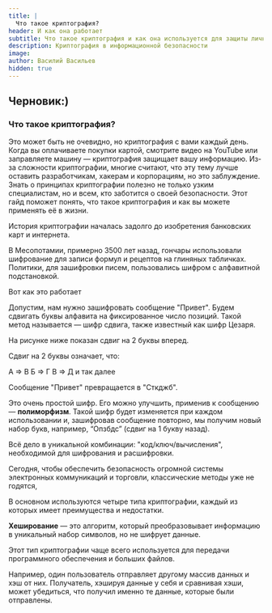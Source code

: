 ```yaml
---
title: |
  Что такое криптография?         
header: И как она работает
subtitle: Что такое криптография и как она используется для защиты личной информации.
description: Криптография в информационной безопасности
image: 
author: Василий Васильев
hidden: true
---
```

## Черновик:)
### Что такое криптография?
Это может быть не очевидно, но криптография с вами каждый день. Когда вы оплачиваете покупки картой, смотрите видео на YouTube или заправляете машину — криптография защищает вашу информацию.
Из-за сложности криптографии, многие считают, что эту тему лучше оставить разработчикам, хакерам и корпорациям, но это заблуждение. Знать о принципах криптографии полезно не только узким специалистам, но и всем, кто заботится о своей безопасности.
Этот гайд поможет понять, что такое криптография и как вы можете применять её в жизни.

История криптографии началась задолго до изобретения банковских карт и интернета.

В Месопотамии, примерно 3500 лет назад, гончары использовали шифрование для записи формул и рецептов на глиняных табличках. Политики, для зашифровки писем, пользовались шифром с алфавитной подстановкой.

Вот как это работает

Допустим, нам нужно зашифровать сообщение "Привет". Будем сдвигать буквы алфавита на фиксированное число позиций. Такой метод называется — шифр сдвига, также известный как шифр Цезаря. 

На рисунке ниже показан сдвиг на 2 буквы вперед.

Сдвиг на 2 буквы означает, что:

А ⇒ В
Б ⇒ Г
В ⇒ Д
и так далее

Сообщение "Привет" превращается в "Сткджб".

Это очень простой шифр. Его можно улучшить, применив к сообщению — **полиморфизм**.  Такой шифр будет изменяется при каждом использовании и, зашифровав сообщение повторно, мы получим новый набор букв, например, “Опзбдс” (сдвиг на 1 букву назад).

Всё дело в уникальной комбинации: "код/ключ/вычисления", необходимой для шифрования и расшифровки. 

Сегодня, чтобы обеспечить безопасность огромной системы электронных коммуникаций и торговли, классические методы уже не годятся, 

В основном используются четыре типа криптографии, каждый из которых имеет  преимущества и недостатки.

**Хеширование** — это алгоритм, который преобразовывает информацию в уникальный набор символов, но не шифрует данные.

Этот тип криптографии чаще всего используется для передачи программного обеспечения и больших файлов.

Например, один пользователь отправляет другому массив данных и хэш от них. Получатель, хэшируя данные у себя и сравнивая хэши, может убедиться, что получил именно те данные, которые были отправлены.
